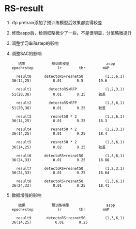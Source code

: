 # RS-result

1. rfp pretrain添加了预训练模型后效果都变得较差  

2. 修改aspp后，检测框略微少了一些，不是很明显，分值略微提升

3. 调整学习率和step的影响  

4. 调整SAC的影响





  
          结果            预训练模型                 aspp            epoch+step           lr        thr        mAP      

         result0      detectoRS+resnet50          (1,3,6,1)           36(14,25)          0.01       0.5       19.6  

         result1        detectoRS+RFP             (1,2,3,1)           51(20,38)          0.01       0.25      较差
 
         result2        detectoRS+RFP             (1,3,6,1)           51(20,38)          0.01       0.25      较差
    
         result3         resnet50 * 2             (1,3,6,1)           36(14,25)          0.01       0.25      18.3              
         
         result4         resnet50 * 2             (1,2,3,1)           36(14,25)          0.01       0.25      18.4

         result5         resnet50 * 2             (1,3,6,1)           36(14,25)          0.02       0.25      较差
 
         result6      detectoRS+resnet50          (1,3,6,1)           36(24,33)          0.01       0.25      18.86  
         
         result7      detectoRS+resnet50          (1,2,3,1)           36(24,33)          0.01       0.25      18.64
  
         result8      detectoRS+resnet50          (1,3,6,1)           36(24,33)          0.01       0.25      18.41
         
    
    
5. 数据增强的影响


          结果            预训练模型                 aspp            epoch+step           lr        thr        mAP      

         result9       detectoRS+resnet50         (1,3,6,1)          36(14,25)           0.01       0.25      




               
                  
